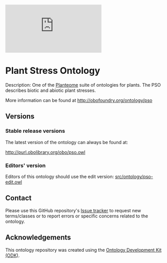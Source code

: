 
![OBO Dashboard- PSO](http://dashboard.obofoundry.org/dashboard/pso/dashboard.html)
# Plant Stress Ontology

Description: One of the [Planteome](https://planteome.org/) suite of ontologies for plants. The PSO describes biotic and abiotic plant stresses.

More information can be found at http://obofoundry.org/ontology/pso

## Versions

### Stable release versions

The latest version of the ontology can always be found at:

http://purl.obolibrary.org/obo/pso.owl

### Editors' version

Editors of this ontology should use the edit version: [src/ontology/pso-edit.owl](src/ontology/pso-edit.owl)

## Contact

Please use this GitHub repository's [Issue tracker](https://github.com/Planteome/plant-stress-ontology/issues) to request new terms/classes or to report errors or specific concerns related to the ontology.

## Acknowledgements

This ontology repository was created using the [Ontology Development Kit (ODK)](https://github.com/INCATools/ontology-development-kit).

